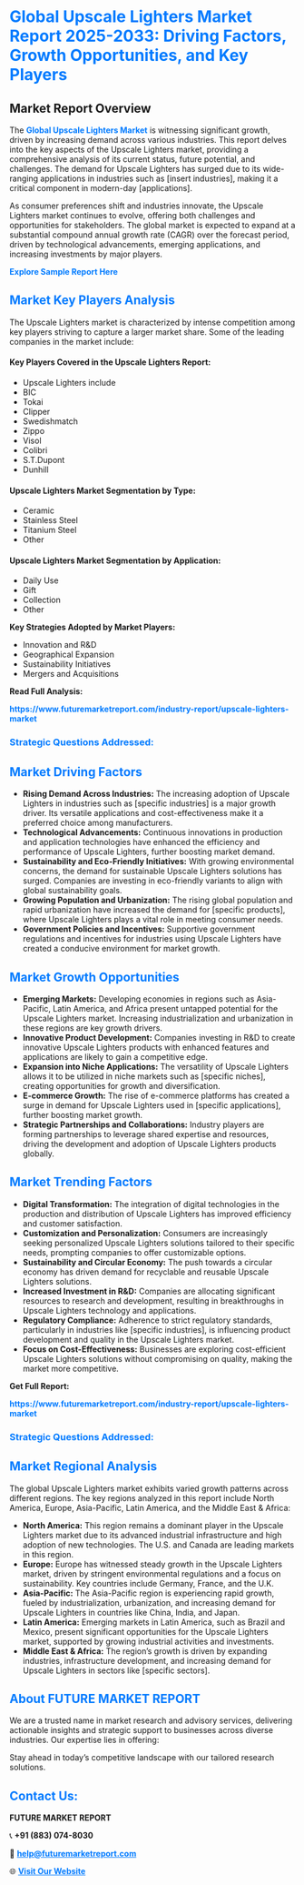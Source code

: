 <h1 style="color: #007BFF;">Global Upscale Lighters Market Report 2025-2033: Driving Factors, Growth Opportunities, and Key Players</h1>

<section id="overview">
<h2>Market Report Overview</h2>
<p>The <a href="https://www.futuremarketreport.com/industry-report/upscale-lighters-market" style="color: #007BFF; text-decoration: none;"><strong>Global Upscale Lighters Market</strong></a> is witnessing significant growth, driven by increasing demand across various industries. This report delves into the key aspects of the Upscale Lighters market, providing a comprehensive analysis of its current status, future potential, and challenges. The demand for Upscale Lighters has surged due to its wide-ranging applications in industries such as [insert industries], making it a critical component in modern-day [applications].</p>
<p>As consumer preferences shift and industries innovate, the Upscale Lighters market continues to evolve, offering both challenges and opportunities for stakeholders. The global market is expected to expand at a substantial compound annual growth rate (CAGR) over the forecast period, driven by technological advancements, emerging applications, and increasing investments by major players.</p>
</section>

<section id="overview">
<p><a href="https://www.futuremarketreport.com/request-sample/reportId=100081" style="color: #007BFF; text-decoration: none;"><strong>Explore Sample Report Here</strong></a></p>
</section>

<section id="key-players">
<h2 style="color: #007BFF;">Market Key Players Analysis</h2>
<p>The Upscale Lighters market is characterized by intense competition among key players striving to capture a larger market share. Some of the leading companies in the market include:</p>
<h4>Key Players Covered in the Upscale Lighters Report:</h4>
<ul><li>Upscale Lighters include</li><li>BIC</li><li>Tokai</li><li>Clipper</li><li>Swedishmatch</li><li>Zippo</li><li>Visol</li><li>Colibri</li><li>S.T.Dupont</li><li>Dunhill</li></ul>
<h4>Upscale Lighters Market Segmentation by Type:</h4>
<ul><li>Ceramic</li><li>Stainless Steel</li><li>Titanium Steel</li><li>Other</li></ul>

<h4>Upscale Lighters Market Segmentation by Application:</h4>
<ul><li>Daily Use</li><li>Gift</li><li>Collection</li><li>Other</li></ul>
<p><strong>Key Strategies Adopted by Market Players:</strong></p>
<ul>
<li>Innovation and R&D</li>
<li>Geographical Expansion</li>
<li>Sustainability Initiatives</li>
<li>Mergers and Acquisitions</li>
</ul>
</section>

<section>
<p><strong>Read Full Analysis: </strong></p><a href="https://www.futuremarketreport.com/industry-report/upscale-lighters-market" style="color: #007BFF; text-decoration: none;"><strong>https://www.futuremarketreport.com/industry-report/upscale-lighters-market</strong></a>
<h3 style="color: #007BFF;">Strategic Questions Addressed:</h3>
</section>

<section id="driving-factors">
<h2 style="color: #007BFF;">Market Driving Factors</h2>
<ul>
<li><strong>Rising Demand Across Industries:</strong> The increasing adoption of Upscale Lighters in industries such as [specific industries] is a major growth driver. Its versatile applications and cost-effectiveness make it a preferred choice among manufacturers.</li>
<li><strong>Technological Advancements:</strong> Continuous innovations in production and application technologies have enhanced the efficiency and performance of Upscale Lighters, further boosting market demand.</li>
<li><strong>Sustainability and Eco-Friendly Initiatives:</strong> With growing environmental concerns, the demand for sustainable Upscale Lighters solutions has surged. Companies are investing in eco-friendly variants to align with global sustainability goals.</li>
<li><strong>Growing Population and Urbanization:</strong> The rising global population and rapid urbanization have increased the demand for [specific products], where Upscale Lighters plays a vital role in meeting consumer needs.</li>
<li><strong>Government Policies and Incentives:</strong> Supportive government regulations and incentives for industries using Upscale Lighters have created a conducive environment for market growth.</li>
</ul>
</section>

<section id="growth-opportunities">
<h2 style="color: #007BFF;">Market Growth Opportunities</h2>
<ul>
<li><strong>Emerging Markets:</strong> Developing economies in regions such as Asia-Pacific, Latin America, and Africa present untapped potential for the Upscale Lighters market. Increasing industrialization and urbanization in these regions are key growth drivers.</li>
<li><strong>Innovative Product Development:</strong> Companies investing in R&D to create innovative Upscale Lighters products with enhanced features and applications are likely to gain a competitive edge.</li>
<li><strong>Expansion into Niche Applications:</strong> The versatility of Upscale Lighters allows it to be utilized in niche markets such as [specific niches], creating opportunities for growth and diversification.</li>
<li><strong>E-commerce Growth:</strong> The rise of e-commerce platforms has created a surge in demand for Upscale Lighters used in [specific applications], further boosting market growth.</li>
<li><strong>Strategic Partnerships and Collaborations:</strong> Industry players are forming partnerships to leverage shared expertise and resources, driving the development and adoption of Upscale Lighters products globally.</li>
</ul>
</section>

<section id="trending-factors">
<h2 style="color: #007BFF;">Market Trending Factors</h2>
<ul>
<li><strong>Digital Transformation:</strong> The integration of digital technologies in the production and distribution of Upscale Lighters has improved efficiency and customer satisfaction.</li>
<li><strong>Customization and Personalization:</strong> Consumers are increasingly seeking personalized Upscale Lighters solutions tailored to their specific needs, prompting companies to offer customizable options.</li>
<li><strong>Sustainability and Circular Economy:</strong> The push towards a circular economy has driven demand for recyclable and reusable Upscale Lighters solutions.</li>
<li><strong>Increased Investment in R&D:</strong> Companies are allocating significant resources to research and development, resulting in breakthroughs in Upscale Lighters technology and applications.</li>
<li><strong>Regulatory Compliance:</strong> Adherence to strict regulatory standards, particularly in industries like [specific industries], is influencing product development and quality in the Upscale Lighters market.</li>
<li><strong>Focus on Cost-Effectiveness:</strong> Businesses are exploring cost-efficient Upscale Lighters solutions without compromising on quality, making the market more competitive.</li>
</ul>
</section>

<section>
<p><strong>Get Full Report: </strong></p><a href="https://www.futuremarketreport.com/industry-report/upscale-lighters-market" style="color: #007BFF; text-decoration: none;"><strong>https://www.futuremarketreport.com/industry-report/upscale-lighters-market</strong></a>
<h3 style="color: #007BFF;">Strategic Questions Addressed:</h3>
</section>


<section id="regional-analysis">
<h2 style="color: #007BFF;">Market Regional Analysis</h2>
<p>The global Upscale Lighters market exhibits varied growth patterns across different regions. The key regions analyzed in this report include North America, Europe, Asia-Pacific, Latin America, and the Middle East & Africa:</p>
<ul>
<li><strong>North America:</strong> This region remains a dominant player in the Upscale Lighters market due to its advanced industrial infrastructure and high adoption of new technologies. The U.S. and Canada are leading markets in this region.</li>
<li><strong>Europe:</strong> Europe has witnessed steady growth in the Upscale Lighters market, driven by stringent environmental regulations and a focus on sustainability. Key countries include Germany, France, and the U.K.</li>
<li><strong>Asia-Pacific:</strong> The Asia-Pacific region is experiencing rapid growth, fueled by industrialization, urbanization, and increasing demand for Upscale Lighters in countries like China, India, and Japan.</li>
<li><strong>Latin America:</strong> Emerging markets in Latin America, such as Brazil and Mexico, present significant opportunities for the Upscale Lighters market, supported by growing industrial activities and investments.</li>
<li><strong>Middle East & Africa:</strong> The region’s growth is driven by expanding industries, infrastructure development, and increasing demand for Upscale Lighters in sectors like [specific sectors].</li>
</ul>
</section>

<footer>
<h2 style="color: #007BFF;">About FUTURE MARKET REPORT</h2>
<p>We are a trusted name in market research and advisory services, delivering actionable insights and strategic support to businesses across diverse industries. Our expertise lies in offering:</p>

<p>Stay ahead in today’s competitive landscape with our tailored research solutions.</p>

<h2 style="color: #007BFF;">Contact Us:</h2>
<p><strong>FUTURE MARKET REPORT</strong></p>
<p>📞 <strong>+91 (883) 074-8030</strong></p>
<p>📧 <strong><a href="mailto:help@futuremarketreport.com" style="color: #007BFF;">help@futuremarketreport.com</a></strong></p>
<p>🌐 <strong><a href="https://www.futuremarketreport.com/" style="color: #007BFF;">Visit Our Website</a></strong></p>
</footer>